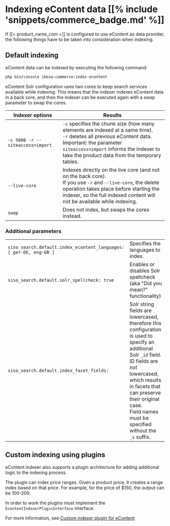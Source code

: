 # Indexing eContent data [[% include 'snippets/commerce_badge.md' %]]

If [[= product_name_com =]] is configured to use eContent as data provider, the following things have to be taken into consideration when indexing.

## Default indexing

eContent data can be indexed by executing the following command:

``` bash
php bin/console ibexa:commerce:index-econtent
```

eContent Solr configuration uses two cores to keep search services available while indexing.
This means that the indexer indexes eContent data in a back core,
and then the indexer can be executed again with a swap parameter to swap the cores.

|Indexer options|Results|
|--- |--- |
|`-c 5000 -r --siteaccess=import`|`-c` specifies the chunk size (how many elements are indexed at a same time).</br>`-r` deletes all previous eContent data.</br>Important: the parameter `siteaccess=import` informs the indexer to take the product data from the temporary tables.|
|`--live-core`|Indexes directly on the live core (and not on the back core).</br>If you use `-r` and `--live-core`, the delete operation takes place before starting the indexer, so the full indexed content will not be available while indexing.|
|`swap`|Does not index, but swaps the cores instead.|

### Additional parameters

|||
|--- |--- |
|`siso_search.default.index_econtent_languages: [ ger-DE, eng-GB ]`|Specifies the languages to index.|
|`siso_search.default.solr_spellcheck: true`|Enables or disables Solr spellcheck (aka "Did you mean?" functionality)|
|`siso_search.default.index_facet_fields:`|Solr string fields are lowercased, therefore this configuration is used to specify an additional Solr `_id` field.</br>ID fields are not lowercased, which results in facets that can preserve their original case.</br>Field names must be specified without the `_s` suffix.|

## Custom indexing using plugins

eContent indexer also supports a plugin architecture for adding additional logic to the indexing process.

The plugin can index price ranges. Given a product price, it creates a range index based on that price.
For example, for the price of $150, the output can be 100-200.

In order to work the plugins must implement the `EcontentIndexerPluginInterface` interface.

For more information, see [Custom indexer plugin for eContent](../../econtent_cookbook/econtent_search_cookbook/custom_indexer_plugin_for_econtent.md)
